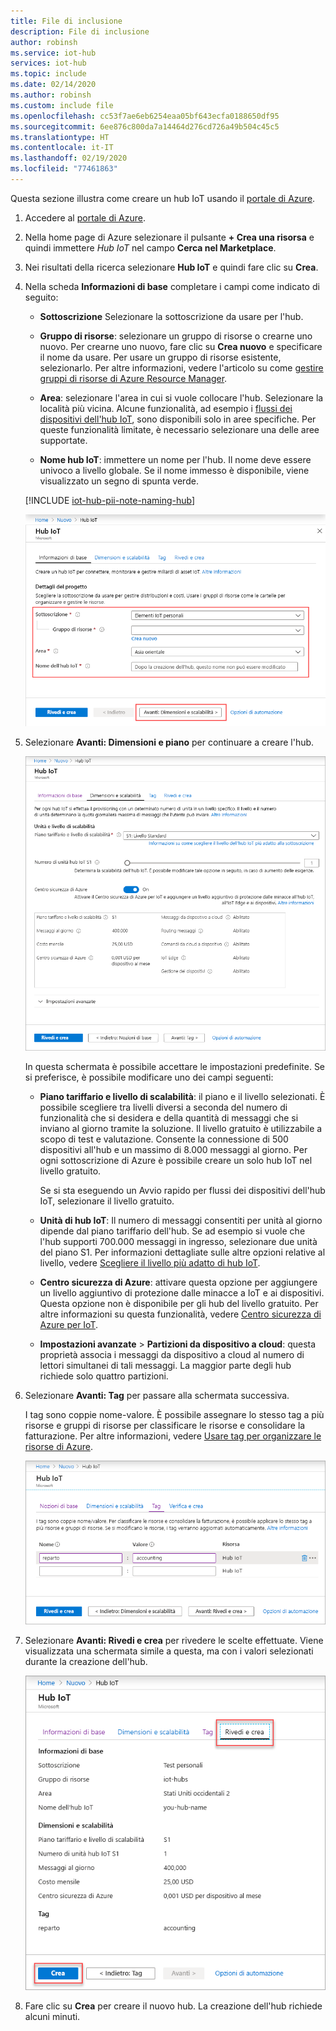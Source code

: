 ```yaml
---
title: File di inclusione
description: File di inclusione
author: robinsh
ms.service: iot-hub
services: iot-hub
ms.topic: include
ms.date: 02/14/2020
ms.author: robinsh
ms.custom: include file
ms.openlocfilehash: cc53f7ae6eb6254eaa05bf643ecfa0188650df95
ms.sourcegitcommit: 6ee876c800da7a14464d276cd726a49b504c45c5
ms.translationtype: HT
ms.contentlocale: it-IT
ms.lasthandoff: 02/19/2020
ms.locfileid: "77461863"
---
```

Questa sezione illustra come creare un hub IoT usando il [portale di Azure](https://portal.azure.com).

1. Accedere al [portale di Azure](https://portal.azure.com).

1. Nella home page di Azure selezionare il pulsante **+ Crea una risorsa** e quindi immettere *Hub IoT* nel campo **Cerca nel Marketplace**.

1. Nei risultati della ricerca selezionare **Hub IoT** e quindi fare clic su **Crea**.

1. Nella scheda **Informazioni di base** completare i campi come indicato di seguito:

   - **Sottoscrizione** Selezionare la sottoscrizione da usare per l'hub.

   - **Gruppo di risorse**: selezionare un gruppo di risorse o crearne uno nuovo. Per crearne uno nuovo, fare clic su **Crea nuovo** e specificare il nome da usare. Per usare un gruppo di risorse esistente, selezionarlo. Per altre informazioni, vedere l'articolo su come [gestire gruppi di risorse di Azure Resource Manager](../articles/azure-resource-manager/management/manage-resource-groups-portal.md).

   - **Area**: selezionare l'area in cui si vuole collocare l'hub. Selezionare la località più vicina. Alcune funzionalità, ad esempio i [flussi dei dispositivi dell'hub IoT](../articles/iot-hub/iot-hub-device-streams-overview.md), sono disponibili solo in aree specifiche. Per queste funzionalità limitate, è necessario selezionare una delle aree supportate.

   - **Nome hub IoT**: immettere un nome per l'hub. Il nome deve essere univoco a livello globale. Se il nome immesso è disponibile, viene visualizzato un segno di spunta verde.

   [!INCLUDE [iot-hub-pii-note-naming-hub](iot-hub-pii-note-naming-hub.md)]

   ![Creare un hub nel portale di Azure](./media/iot-hub-include-create-hub/iot-hub-create-screen-basics.png)

1. Selezionare **Avanti: Dimensioni e piano** per continuare a creare l'hub.

   ![Configurare le dimensioni e la scalabilità per un nuovo hub con il portale di Azure](./media/iot-hub-include-create-hub/iot-hub-create-screen-size-scale.png)

   In questa schermata è possibile accettare le impostazioni predefinite. Se si preferisce, è possibile modificare uno dei campi seguenti: 

    - **Piano tariffario e livello di scalabilità**: il piano e il livello selezionati. È possibile scegliere tra livelli diversi a seconda del numero di funzionalità che si desidera e della quantità di messaggi che si inviano al giorno tramite la soluzione. Il livello gratuito è utilizzabile a scopo di test e valutazione. Consente la connessione di 500 dispositivi all'hub e un massimo di 8.000 messaggi al giorno. Per ogni sottoscrizione di Azure è possibile creare un solo hub IoT nel livello gratuito. 

      Se si sta eseguendo un Avvio rapido per flussi dei dispositivi dell'hub IoT, selezionare il livello gratuito.

    - **Unità di hub IoT**: Il numero di messaggi consentiti per unità al giorno dipende dal piano tariffario dell'hub. Se ad esempio si vuole che l'hub supporti 700.000 messaggi in ingresso, selezionare due unità del piano S1.
    Per informazioni dettagliate sulle altre opzioni relative al livello, vedere [Scegliere il livello più adatto di hub IoT](../articles/iot-hub/iot-hub-scaling.md).

    - **Centro sicurezza di Azure**: attivare questa opzione per aggiungere un livello aggiuntivo di protezione dalle minacce a IoT e ai dispositivi. Questa opzione non è disponibile per gli hub del livello gratuito. Per altre informazioni su questa funzionalità, vedere [Centro sicurezza di Azure per IoT](https://docs.microsoft.com/azure/asc-for-iot/).

    - **Impostazioni avanzate** > **Partizioni da dispositivo a cloud**: questa proprietà associa i messaggi da dispositivo a cloud al numero di lettori simultanei di tali messaggi. La maggior parte degli hub richiede solo quattro partizioni.

1.  Selezionare **Avanti: Tag** per passare alla schermata successiva.

    I tag sono coppie nome-valore. È possibile assegnare lo stesso tag a più risorse e gruppi di risorse per classificare le risorse e consolidare la fatturazione. Per altre informazioni, vedere [Usare tag per organizzare le risorse di Azure](../articles/azure-resource-manager/management/tag-resources.md).

    ![Assegnare tag per l'hub con il portale di Azure](./media/iot-hub-include-create-hub/iot-hub-create-tabs.png)

1.  Selezionare **Avanti: Rivedi e crea** per rivedere le scelte effettuate. Viene visualizzata una schermata simile a questa, ma con i valori selezionati durante la creazione dell'hub. 

    ![Rivedere le informazioni per la creazione del nuovo hub](./media/iot-hub-include-create-hub/iot-hub-create-review.png)

1.  Fare clic su **Crea** per creare il nuovo hub. La creazione dell'hub richiede alcuni minuti.
